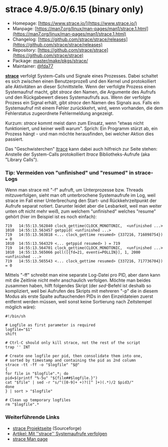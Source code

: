 # strace 4.9/5.0/6.15 (binary only)
 - Homepage: [https://www.strace.io/](https://www.strace.io/)
 - Manpage: [https://man7.org/linux/man-pages/man1/strace.1.html](https://man7.org/linux/man-pages/man1/strace.1.html)
 - Changelog: [https://github.com/strace/strace/releases](https://github.com/strace/strace/releases)
 - Repository: [https://github.com/strace/strace](https://github.com/strace/strace)
 - Package: [master/make/pkgs/strace/](https://github.com/Freetz-NG/freetz-ng/tree/master/make/pkgs/strace/)
 - Maintainer: [@fda77](https://github.com/fda77)

**[strace](http://sourceforge.net/projects/strace/)**
verfolgt System-Calls und Signale eines Prozesses. Dabei schaltet es
sich zwischen einen Benutzerprozeß und den Kernel und protokolliert alle
Aktivitäten an dieser Schnittstelle. Wenn der verfolgte Prozess einen
Systemaufruf macht, gibt *strace* den Namen, die Argumente des Aufrufs
und den Rückgabewert dieses Systemaufrufs aus. Wenn der verfolgte
Prozess ein Signal erhält, gibt *strace* den Namen des Signals aus.
Falls ein Systemaufruf mit einem Fehler zurückkehrt, wird, wenn
vorhanden, die dem Fehlerstatus zugeordnete Fehlermeldung angezeigt.

Kurzum: *strace* kommt meist dann zum Einsatz, wenn "etwas nicht
funktioniert, und keiner weiß warum". Sprich: Ein Programm stürzt ab,
ein Prozess hängt - und man möchte herausfinden, bei welcher Aktion dies
passiert.

Das "Geschwisterchen" [ltrace](ltrace.md) kann dabei auch
hilfreich zur Seite stehen: Anstelle der System-Calls protokolliert
*ltrace* Bibliotheks-Aufrufe (aka "Library Calls").

### Tip: Vermeiden von "unfinished" und "resumed" in strace-Logs

Wenn man strace mit "-f" aufruft, um Unterprozesse bzw. Threads
mitzuverfolgen, sieht man oft unterbrochene Systemaufrufe im Log, weil
strace im Fall einer Unterbrechung den Start- und Rückkehrzeitpunkt der
Aufrufe separat notiert. Darunter leidet aber die Lesbarkeit, weil man
weiter unten oft nicht mehr weiß, zum welchem "unfinished" welches
"resume" gehört (hier im Beispiel ist es noch einfach):

```
719   14:55:13.562840 clock_gettime(CLOCK_MONOTONIC,  <unfinished ...>
1010  14:55:13.563457 getppid( <unfinished ...>
719   14:55:13.563818 <... clock_gettime resumed> {337216, 716098754}) = 0
1010  14:55:13.564329 <... getppid resumed> ) = 719
719   14:55:13.564701 clock_gettime(CLOCK_MONOTONIC,  <unfinished ...>
1010  14:55:13.565066 poll([{fd=21, events=POLLIN}], 1, 2000 <unfinished ...>
719   14:55:13.565543 <... clock_gettime resumed> {337216, 717736704}) = 0
```

Mittels "-ff" schreibt man eine separate Log-Datei pro PID, aber dann
kann mit die Zeitlinie nicht mehr anschaulich verfolgen. Möchte man
beides zusammen haben, hilft folgendes Skript (der *sed*-Befehl ist
deshalb so kompliziert, weil bei Aufrufen des Skripts mit mehreren
"-p" die in diesem Modus als erste Spalte auftauchenden PIDs in den
Einzeldateien zuerst entfernt werden müssen, weil sonst keine Sortierung
nach Zeitstempel möglich wäre):

```
#!/bin/sh

# Logfile as first parameter is required
logfile="$1"
shift

# Ctrl-C should only kill strace, not the rest of the script
trap '' INT

# Create one logfile per pid, then consolidate them into one,
# sorted by timestamp and containing the pid as 2nd column
strace -tt -ff -o "$logfile" "$@"
{
for file in "$logfile".*; do
pid=$(printf "%-5u" "${file##$logfile.}")
cat "$file" | sed -r "s/^([0-9]+ +)?([^ ]+)(.*)/2 $pid3/"
done
} | sort > "$logfile"

# Clean up temporary logfiles
rm "$logfile".*
```

### Weiterführende Links

-   [strace
    Projektseite](http://sourceforge.net/projects/strace/)
    (Sourceforge)
-   [Artikel: Mit ''strace'' Systemaufrufe
    verfolgen](http://www.pronix.de/pronix-585.html)
-   [strace Man
    page](http://linux.die.net/man/1/strace)


